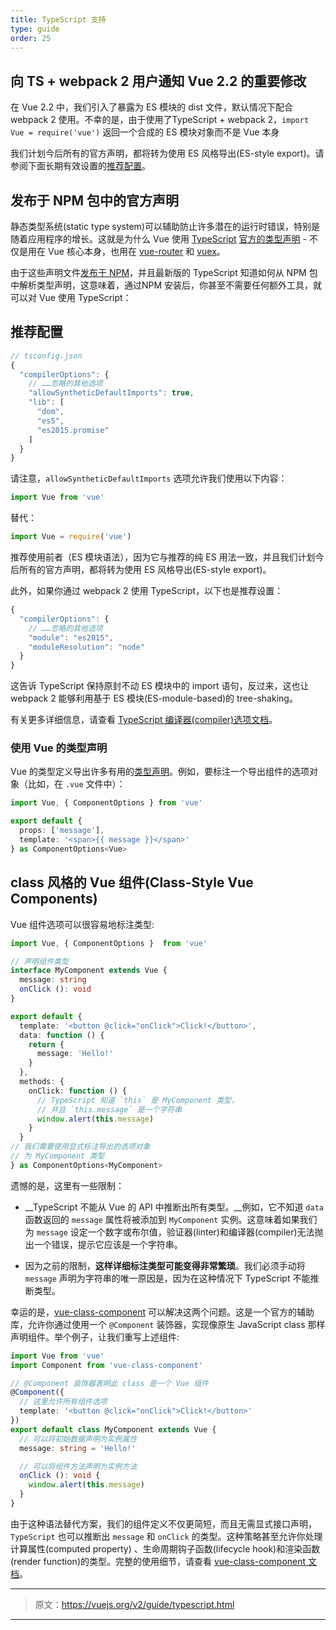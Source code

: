 ```yaml
---
title: TypeScript 支持
type: guide
order: 25
---
```


## 向 TS + webpack 2 用户通知 Vue 2.2 的重要修改

在 Vue 2.2 中，我们引入了暴露为 ES 模块的 dist 文件，默认情况下配合 webpack 2 使用。不幸的是，由于使用了TypeScript + webpack 2，`import Vue = require('vue')` 返回一个合成的 ES 模块对象而不是 Vue 本身

我们计划今后所有的官方声明，都将转为使用 ES 风格导出(ES-style export)。请参阅下面长期有效设置的[推荐配置](#推荐配置)。

## 发布于 NPM 包中的官方声明

静态类型系统(static type system)可以辅助防止许多潜在的运行时错误，特别是随着应用程序的增长。这就是为什么 Vue 使用 [TypeScript](https://www.typescriptlang.org/) [官方的类型声明](https://github.com/vuejs/vue/tree/dev/types) - 不仅是用在 Vue 核心本身，也用在 [vue-router](https://github.com/vuejs/vue-router/tree/dev/types) 和 [vuex](https://github.com/vuejs/vuex/tree/dev/types)。

由于这些声明文件[发布于 NPM](https://unpkg.com/vue/types/)，并且最新版的 TypeScript 知道如何从 NPM 包中解析类型声明，这意味着，通过NPM 安装后，你甚至不需要任何额外工具，就可以对 Vue 使用 TypeScript：

## 推荐配置

``` js
// tsconfig.json
{
  "compilerOptions": {
    // ……忽略的其他选项
    "allowSyntheticDefaultImports": true,
    "lib": [
      "dom",
      "es5",
      "es2015.promise"
    ]
  }
}
```

请注意，`allowSyntheticDefaultImports` 选项允许我们使用以下内容：

``` js
import Vue from 'vue'
```

替代：

``` js
import Vue = require('vue')
```

推荐使用前者（ES 模块语法），因为它与推荐的纯 ES 用法一致，并且我们计划今后所有的官方声明，都将转为使用 ES 风格导出(ES-style export)。

此外，如果你通过 webpack 2 使用 TypeScript，以下也是推荐设置：

``` js
{
  "compilerOptions": {
    // ……忽略的其他选项
    "module": "es2015",
    "moduleResolution": "node"
  }
}
```

这告诉 TypeScript 保持原封不动 ES 模块中的 import 语句，反过来，这也让 webpack 2 能够利用基于 ES 模块(ES-module-based)的 tree-shaking。

有关更多详细信息，请查看 [TypeScript 编译器(compiler)选项文档](https://www.typescriptlang.org/docs/handbook/compiler-options.html)。

### 使用 Vue 的类型声明

Vue 的类型定义导出许多有用的[类型声明](https://github.com/vuejs/vue/blob/dev/types/index.d.ts)。例如，要标注一个导出组件的选项对象（比如，在 `.vue` 文件中）：

``` ts
import Vue, { ComponentOptions } from 'vue'

export default {
  props: ['message'],
  template: '<span>{{ message }}</span>'
} as ComponentOptions<Vue>
```

## class 风格的 Vue 组件(Class-Style Vue Components)

Vue 组件选项可以很容易地标注类型:

``` ts
import Vue, { ComponentOptions }  from 'vue'

// 声明组件类型
interface MyComponent extends Vue {
  message: string
  onClick (): void
}

export default {
  template: '<button @click="onClick">Click!</button>',
  data: function () {
    return {
      message: 'Hello!'
    }
  },
  methods: {
    onClick: function () {
      // TypeScript 知道 `this` 是 MyComponent 类型，
      // 并且 `this.message` 是一个字符串
      window.alert(this.message)
    }
  }
// 我们需要使用显式标注导出的选项对象
// 为 MyComponent 类型
} as ComponentOptions<MyComponent>
```

遗憾的是，这里有一些限制：

- __TypeScript 不能从 Vue 的 API 中推断出所有类型。__例如，它不知道 `data` 函数返回的 `message` 属性将被添加到 `MyComponent` 实例。这意味着如果我们为 `message` 设定一个数字或布尔值，验证器(linter)和编译器(compiler)无法抛出一个错误，提示它应该是一个字符串。

- 因为之前的限制，__这样详细标注类型可能变得非常繁琐__。我们必须手动将 `message` 声明为字符串的唯一原因是，因为在这种情况下 TypeScript 不能推断类型。

幸运的是，[vue-class-component](https://github.com/vuejs/vue-class-component) 可以解决这两个问题。这是一个官方的辅助库，允许你通过使用一个 `@Component` 装饰器，实现像原生 JavaScript class 那样声明组件。举个例子，让我们重写上述组件:

``` ts
import Vue from 'vue'
import Component from 'vue-class-component'

// @Component 装饰器表明此 class 是一个 Vue 组件
@Component({
  // 这里允许所有组件选项
  template: '<button @click="onClick">Click!</button>'
})
export default class MyComponent extends Vue {
  // 可以将初始数据声明为实例属性
  message: string = 'Hello!'

  // 可以将组件方法声明为实例方法
  onClick (): void {
    window.alert(this.message)
  }
}
```

由于这种语法替代方案，我们的组件定义不仅更简短，而且无需显式接口声明，`TypeScript` 也可以推断出 `message` 和 `onClick` 的类型。这种策略甚至允许你处理计算属性(computed property) 、生命周期钩子函数(lifecycle hook)和渲染函数(render function)的类型。完整的使用细节，请查看 [vue-class-component 文档](https://github.com/vuejs/vue-class-component#vue-class-component)。

***

> 原文：https://vuejs.org/v2/guide/typescript.html

***
